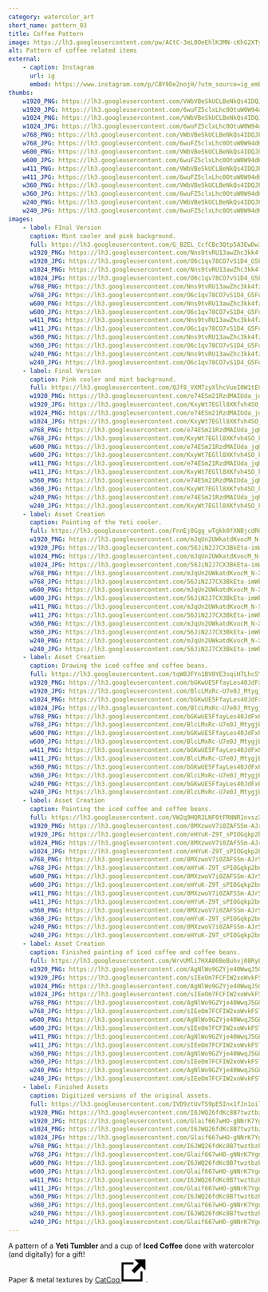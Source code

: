 ```yaml
---
category: watercolor_art
short_name: pattern_03
title: Coffee Pattern
image: https://lh3.googleusercontent.com/pw/ACtC-3eL0OeEhlK3MN-cKhG2XTyBvnxam-4FmYiwsF5pETI6ZV2CCyRQnUdyk3lEbpuJm2oGuNpgHtndVHjt0oeqX-7TYOoOF-kykEHIKRruM1IxTCO9vmQJKw-zFHbfyBCTq4iUnni22wBiM7TKt4XNyZT4=w1200-h630-no?authuser=0
alt: Pattern of coffee related items
external:
    - caption: Instagram
      url: ig
      embed: https://www.instagram.com/p/CBY9De2nojH/?utm_source=ig_embed&amp;utm_campaign=loading
thumbs:
    w1920_PNG: https://lh3.googleusercontent.com/VWbVBeSkUCLBeNkQs4IDQJPlrbFSVenBWJgtbZT4EFqfmfvvNKYV1bfgbo-lPCDRjiF3qpHAcfz7B3ovsQ0KQ9ho7z079UdypdqGSRjapcQZpEMtBnLlUCKO7ZaLcbVkZHtf5UEXAg=w355
    w1920_JPG: https://lh3.googleusercontent.com/6wuFZ5clxLhc0OtuW0W94dKwplfpp5-OTUT2fBvKcRzSz9K7HKB2K0CcUMx_BIgVU_MU1xzuoBvSMHrOrhUVtDm9EDzXoA_PWSaJkuTVklFoU7ikkxSNBtXU1oohmFTRlDgBkoAO4Q=w355
    w1024_PNG: https://lh3.googleusercontent.com/VWbVBeSkUCLBeNkQs4IDQJPlrbFSVenBWJgtbZT4EFqfmfvvNKYV1bfgbo-lPCDRjiF3qpHAcfz7B3ovsQ0KQ9ho7z079UdypdqGSRjapcQZpEMtBnLlUCKO7ZaLcbVkZHtf5UEXAg=w284
    w1024_JPG: https://lh3.googleusercontent.com/6wuFZ5clxLhc0OtuW0W94dKwplfpp5-OTUT2fBvKcRzSz9K7HKB2K0CcUMx_BIgVU_MU1xzuoBvSMHrOrhUVtDm9EDzXoA_PWSaJkuTVklFoU7ikkxSNBtXU1oohmFTRlDgBkoAO4Q=w284
    w768_PNG: https://lh3.googleusercontent.com/VWbVBeSkUCLBeNkQs4IDQJPlrbFSVenBWJgtbZT4EFqfmfvvNKYV1bfgbo-lPCDRjiF3qpHAcfz7B3ovsQ0KQ9ho7z079UdypdqGSRjapcQZpEMtBnLlUCKO7ZaLcbVkZHtf5UEXAg=w213
    w768_JPG: https://lh3.googleusercontent.com/6wuFZ5clxLhc0OtuW0W94dKwplfpp5-OTUT2fBvKcRzSz9K7HKB2K0CcUMx_BIgVU_MU1xzuoBvSMHrOrhUVtDm9EDzXoA_PWSaJkuTVklFoU7ikkxSNBtXU1oohmFTRlDgBkoAO4Q=w213
    w600_PNG: https://lh3.googleusercontent.com/VWbVBeSkUCLBeNkQs4IDQJPlrbFSVenBWJgtbZT4EFqfmfvvNKYV1bfgbo-lPCDRjiF3qpHAcfz7B3ovsQ0KQ9ho7z079UdypdqGSRjapcQZpEMtBnLlUCKO7ZaLcbVkZHtf5UEXAg=w166
    w600_JPG: https://lh3.googleusercontent.com/6wuFZ5clxLhc0OtuW0W94dKwplfpp5-OTUT2fBvKcRzSz9K7HKB2K0CcUMx_BIgVU_MU1xzuoBvSMHrOrhUVtDm9EDzXoA_PWSaJkuTVklFoU7ikkxSNBtXU1oohmFTRlDgBkoAO4Q=w166
    w411_PNG: https://lh3.googleusercontent.com/VWbVBeSkUCLBeNkQs4IDQJPlrbFSVenBWJgtbZT4EFqfmfvvNKYV1bfgbo-lPCDRjiF3qpHAcfz7B3ovsQ0KQ9ho7z079UdypdqGSRjapcQZpEMtBnLlUCKO7ZaLcbVkZHtf5UEXAg=w114
    w411_JPG: https://lh3.googleusercontent.com/6wuFZ5clxLhc0OtuW0W94dKwplfpp5-OTUT2fBvKcRzSz9K7HKB2K0CcUMx_BIgVU_MU1xzuoBvSMHrOrhUVtDm9EDzXoA_PWSaJkuTVklFoU7ikkxSNBtXU1oohmFTRlDgBkoAO4Q=w114
    w360_PNG: https://lh3.googleusercontent.com/VWbVBeSkUCLBeNkQs4IDQJPlrbFSVenBWJgtbZT4EFqfmfvvNKYV1bfgbo-lPCDRjiF3qpHAcfz7B3ovsQ0KQ9ho7z079UdypdqGSRjapcQZpEMtBnLlUCKO7ZaLcbVkZHtf5UEXAg=w100
    w360_JPG: https://lh3.googleusercontent.com/6wuFZ5clxLhc0OtuW0W94dKwplfpp5-OTUT2fBvKcRzSz9K7HKB2K0CcUMx_BIgVU_MU1xzuoBvSMHrOrhUVtDm9EDzXoA_PWSaJkuTVklFoU7ikkxSNBtXU1oohmFTRlDgBkoAO4Q=w100
    w240_PNG: https://lh3.googleusercontent.com/VWbVBeSkUCLBeNkQs4IDQJPlrbFSVenBWJgtbZT4EFqfmfvvNKYV1bfgbo-lPCDRjiF3qpHAcfz7B3ovsQ0KQ9ho7z079UdypdqGSRjapcQZpEMtBnLlUCKO7ZaLcbVkZHtf5UEXAg=w66
    w240_JPG: https://lh3.googleusercontent.com/6wuFZ5clxLhc0OtuW0W94dKwplfpp5-OTUT2fBvKcRzSz9K7HKB2K0CcUMx_BIgVU_MU1xzuoBvSMHrOrhUVtDm9EDzXoA_PWSaJkuTVklFoU7ikkxSNBtXU1oohmFTRlDgBkoAO4Q=w66
images:
    - label: FInal Version
      caption: Mint cooler and pink background.
      full: https://lh3.googleusercontent.com/G_BZEL_CcfCBc3Qtp5A3EwDw3lALuPCJjRA5fzFiu-nDkKmKi8BerX9HVfNQGsd6oAOyVd0myrSL3ZYO7rAQCLjf15XdVCdXFEkVGKXcHWp0Y-Bin1RV_rngD9C1bjtu9ttDBaJUJA=w1080-h1080
      w1920_PNG: https://lh3.googleusercontent.com/Nns9tvRU13awZhc3kk4fzljh2Z3787hH-xDKjM_axXqmuZGTEV2IpU6yeeQLpEXEJUm8xdGUPcpAXrV9Sx5YrulcWCgDe1453aNofreTZ9IqZPggrhQZhaZYzXBpn7lPWY8WTbx2Bw=w850
      w1920_JPG: https://lh3.googleusercontent.com/O6c1qv78CO7vS1D4_G5FuxRcwa8OoktcbUS869LzNU7QP2-iQnWeubPY86yhuAq2m7IxuH84TFXQB8HylYlMCHtaZyXGsS43Wa1gK-40XSr56EDToQ3Q1J9qiaVoZ5z_HWTTcs8NKQ=w850
      w1024_PNG: https://lh3.googleusercontent.com/Nns9tvRU13awZhc3kk4fzljh2Z3787hH-xDKjM_axXqmuZGTEV2IpU6yeeQLpEXEJUm8xdGUPcpAXrV9Sx5YrulcWCgDe1453aNofreTZ9IqZPggrhQZhaZYzXBpn7lPWY8WTbx2Bw=w711
      w1024_JPG: https://lh3.googleusercontent.com/O6c1qv78CO7vS1D4_G5FuxRcwa8OoktcbUS869LzNU7QP2-iQnWeubPY86yhuAq2m7IxuH84TFXQB8HylYlMCHtaZyXGsS43Wa1gK-40XSr56EDToQ3Q1J9qiaVoZ5z_HWTTcs8NKQ=w711
      w768_PNG: https://lh3.googleusercontent.com/Nns9tvRU13awZhc3kk4fzljh2Z3787hH-xDKjM_axXqmuZGTEV2IpU6yeeQLpEXEJUm8xdGUPcpAXrV9Sx5YrulcWCgDe1453aNofreTZ9IqZPggrhQZhaZYzXBpn7lPWY8WTbx2Bw=w533
      w768_JPG: https://lh3.googleusercontent.com/O6c1qv78CO7vS1D4_G5FuxRcwa8OoktcbUS869LzNU7QP2-iQnWeubPY86yhuAq2m7IxuH84TFXQB8HylYlMCHtaZyXGsS43Wa1gK-40XSr56EDToQ3Q1J9qiaVoZ5z_HWTTcs8NKQ=w533
      w600_PNG: https://lh3.googleusercontent.com/Nns9tvRU13awZhc3kk4fzljh2Z3787hH-xDKjM_axXqmuZGTEV2IpU6yeeQLpEXEJUm8xdGUPcpAXrV9Sx5YrulcWCgDe1453aNofreTZ9IqZPggrhQZhaZYzXBpn7lPWY8WTbx2Bw=w416
      w600_JPG: https://lh3.googleusercontent.com/O6c1qv78CO7vS1D4_G5FuxRcwa8OoktcbUS869LzNU7QP2-iQnWeubPY86yhuAq2m7IxuH84TFXQB8HylYlMCHtaZyXGsS43Wa1gK-40XSr56EDToQ3Q1J9qiaVoZ5z_HWTTcs8NKQ=w416
      w411_PNG: https://lh3.googleusercontent.com/Nns9tvRU13awZhc3kk4fzljh2Z3787hH-xDKjM_axXqmuZGTEV2IpU6yeeQLpEXEJUm8xdGUPcpAXrV9Sx5YrulcWCgDe1453aNofreTZ9IqZPggrhQZhaZYzXBpn7lPWY8WTbx2Bw=w285
      w411_JPG: https://lh3.googleusercontent.com/O6c1qv78CO7vS1D4_G5FuxRcwa8OoktcbUS869LzNU7QP2-iQnWeubPY86yhuAq2m7IxuH84TFXQB8HylYlMCHtaZyXGsS43Wa1gK-40XSr56EDToQ3Q1J9qiaVoZ5z_HWTTcs8NKQ=w285
      w360_PNG: https://lh3.googleusercontent.com/Nns9tvRU13awZhc3kk4fzljh2Z3787hH-xDKjM_axXqmuZGTEV2IpU6yeeQLpEXEJUm8xdGUPcpAXrV9Sx5YrulcWCgDe1453aNofreTZ9IqZPggrhQZhaZYzXBpn7lPWY8WTbx2Bw=w250
      w360_JPG: https://lh3.googleusercontent.com/O6c1qv78CO7vS1D4_G5FuxRcwa8OoktcbUS869LzNU7QP2-iQnWeubPY86yhuAq2m7IxuH84TFXQB8HylYlMCHtaZyXGsS43Wa1gK-40XSr56EDToQ3Q1J9qiaVoZ5z_HWTTcs8NKQ=w250
      w240_PNG: https://lh3.googleusercontent.com/Nns9tvRU13awZhc3kk4fzljh2Z3787hH-xDKjM_axXqmuZGTEV2IpU6yeeQLpEXEJUm8xdGUPcpAXrV9Sx5YrulcWCgDe1453aNofreTZ9IqZPggrhQZhaZYzXBpn7lPWY8WTbx2Bw=w166
      w240_JPG: https://lh3.googleusercontent.com/O6c1qv78CO7vS1D4_G5FuxRcwa8OoktcbUS869LzNU7QP2-iQnWeubPY86yhuAq2m7IxuH84TFXQB8HylYlMCHtaZyXGsS43Wa1gK-40XSr56EDToQ3Q1J9qiaVoZ5z_HWTTcs8NKQ=w166
    - label: Final Version
      caption: Pink cooler and mint background.
      full: https://lh3.googleusercontent.com/QJf8_VXM7zyXlhcVueI0W1tECQgvqgkF1kDfVfQ-KgUUm7I44asbCUj8AbKl6JBip_CxJlnOFooWuL9Q3_-IOJ1Xf_e6Xr3HHy8vxz7gmk66POX1gFNwcMNdgFl5QzPRAfNquyp6cw=w1080-h1080
      w1920_PNG: https://lh3.googleusercontent.com/e74ESm21RzdMAIUda_jqR9l1b4WJKPhADZK3ygSCQ4allz2AFam0HmxbAoWPp6kkRF46iZk4RtZWqpjJnaaPvo88QWblPtwTEn3HROyLZhMyC_k1wCUhJRBnLX9VMO6oVY0-HEWV0g=w850
      w1920_JPG: https://lh3.googleusercontent.com/KxyWt7EGll8XKfvh4SO_kNhxPF0Kkeoo7vxtJYOK_UYlH0aARsqVk2L8cfLHyEs6HMxL18iN8KSe4nap1QA5apzfEkIO19Sl9eMPJjIfHVVS1AOA8BRzoVafpHoW7_-VLQ-mYnHNMA=w850
      w1024_PNG: https://lh3.googleusercontent.com/e74ESm21RzdMAIUda_jqR9l1b4WJKPhADZK3ygSCQ4allz2AFam0HmxbAoWPp6kkRF46iZk4RtZWqpjJnaaPvo88QWblPtwTEn3HROyLZhMyC_k1wCUhJRBnLX9VMO6oVY0-HEWV0g=w711
      w1024_JPG: https://lh3.googleusercontent.com/KxyWt7EGll8XKfvh4SO_kNhxPF0Kkeoo7vxtJYOK_UYlH0aARsqVk2L8cfLHyEs6HMxL18iN8KSe4nap1QA5apzfEkIO19Sl9eMPJjIfHVVS1AOA8BRzoVafpHoW7_-VLQ-mYnHNMA=w711
      w768_PNG: https://lh3.googleusercontent.com/e74ESm21RzdMAIUda_jqR9l1b4WJKPhADZK3ygSCQ4allz2AFam0HmxbAoWPp6kkRF46iZk4RtZWqpjJnaaPvo88QWblPtwTEn3HROyLZhMyC_k1wCUhJRBnLX9VMO6oVY0-HEWV0g=w533
      w768_JPG: https://lh3.googleusercontent.com/KxyWt7EGll8XKfvh4SO_kNhxPF0Kkeoo7vxtJYOK_UYlH0aARsqVk2L8cfLHyEs6HMxL18iN8KSe4nap1QA5apzfEkIO19Sl9eMPJjIfHVVS1AOA8BRzoVafpHoW7_-VLQ-mYnHNMA=w533
      w600_PNG: https://lh3.googleusercontent.com/e74ESm21RzdMAIUda_jqR9l1b4WJKPhADZK3ygSCQ4allz2AFam0HmxbAoWPp6kkRF46iZk4RtZWqpjJnaaPvo88QWblPtwTEn3HROyLZhMyC_k1wCUhJRBnLX9VMO6oVY0-HEWV0g=w416
      w600_JPG: https://lh3.googleusercontent.com/KxyWt7EGll8XKfvh4SO_kNhxPF0Kkeoo7vxtJYOK_UYlH0aARsqVk2L8cfLHyEs6HMxL18iN8KSe4nap1QA5apzfEkIO19Sl9eMPJjIfHVVS1AOA8BRzoVafpHoW7_-VLQ-mYnHNMA=w416
      w411_PNG: https://lh3.googleusercontent.com/e74ESm21RzdMAIUda_jqR9l1b4WJKPhADZK3ygSCQ4allz2AFam0HmxbAoWPp6kkRF46iZk4RtZWqpjJnaaPvo88QWblPtwTEn3HROyLZhMyC_k1wCUhJRBnLX9VMO6oVY0-HEWV0g=w285
      w411_JPG: https://lh3.googleusercontent.com/KxyWt7EGll8XKfvh4SO_kNhxPF0Kkeoo7vxtJYOK_UYlH0aARsqVk2L8cfLHyEs6HMxL18iN8KSe4nap1QA5apzfEkIO19Sl9eMPJjIfHVVS1AOA8BRzoVafpHoW7_-VLQ-mYnHNMA=w285
      w360_PNG: https://lh3.googleusercontent.com/e74ESm21RzdMAIUda_jqR9l1b4WJKPhADZK3ygSCQ4allz2AFam0HmxbAoWPp6kkRF46iZk4RtZWqpjJnaaPvo88QWblPtwTEn3HROyLZhMyC_k1wCUhJRBnLX9VMO6oVY0-HEWV0g=w250
      w360_JPG: https://lh3.googleusercontent.com/KxyWt7EGll8XKfvh4SO_kNhxPF0Kkeoo7vxtJYOK_UYlH0aARsqVk2L8cfLHyEs6HMxL18iN8KSe4nap1QA5apzfEkIO19Sl9eMPJjIfHVVS1AOA8BRzoVafpHoW7_-VLQ-mYnHNMA=w250
      w240_PNG: https://lh3.googleusercontent.com/e74ESm21RzdMAIUda_jqR9l1b4WJKPhADZK3ygSCQ4allz2AFam0HmxbAoWPp6kkRF46iZk4RtZWqpjJnaaPvo88QWblPtwTEn3HROyLZhMyC_k1wCUhJRBnLX9VMO6oVY0-HEWV0g=w166
      w240_JPG: https://lh3.googleusercontent.com/KxyWt7EGll8XKfvh4SO_kNhxPF0Kkeoo7vxtJYOK_UYlH0aARsqVk2L8cfLHyEs6HMxL18iN8KSe4nap1QA5apzfEkIO19Sl9eMPJjIfHVVS1AOA8BRzoVafpHoW7_-VLQ-mYnHNMA=w166
    - label: Asset Creation
      caption: Painting of the Yeti cooler.
      full: https://lh3.googleusercontent.com/FnnEj0Ggg_wTgkk0fXNBjcdRGDVg-INZTUWG-yM4U11iZB6ZCi_rA2EBiErjVUYkSDThUgt6KNMDFaDkQbTM_nz9t4p3rvTFCICfOx9DL6Ce9aODBf15s5bCnLt36_BrOejNhlLm4Q=w1080-h1080
      w1920_PNG: https://lh3.googleusercontent.com/mJqUn2UWkatdKvocM_N-X5a_6Npkyswb866qr2HotlOj1hQDOGaIyCXjfJ2EeNNNfsIguBJVlqx4ReT9rgptbMLZ8Y9OqNXszw0-ysvt1v3HOUKj8ilpwOlOzUl-OkHVpW0uAOMRgw=w850
      w1920_JPG: https://lh3.googleusercontent.com/56JiN2J7CX3BkEta-imWkJ9aLZQzJSroDakvDKWA1RU8H5kO7Nl7qhn01wKGihQ0-Voe_UhdWr4245K7Ffx9W39HExubG1oSHcM6PO0_Z4q0r9_b5lAHWOhA_7STxSFphOe5LPXULw=w850
      w1024_PNG: https://lh3.googleusercontent.com/mJqUn2UWkatdKvocM_N-X5a_6Npkyswb866qr2HotlOj1hQDOGaIyCXjfJ2EeNNNfsIguBJVlqx4ReT9rgptbMLZ8Y9OqNXszw0-ysvt1v3HOUKj8ilpwOlOzUl-OkHVpW0uAOMRgw=w711
      w1024_JPG: https://lh3.googleusercontent.com/56JiN2J7CX3BkEta-imWkJ9aLZQzJSroDakvDKWA1RU8H5kO7Nl7qhn01wKGihQ0-Voe_UhdWr4245K7Ffx9W39HExubG1oSHcM6PO0_Z4q0r9_b5lAHWOhA_7STxSFphOe5LPXULw=w711
      w768_PNG: https://lh3.googleusercontent.com/mJqUn2UWkatdKvocM_N-X5a_6Npkyswb866qr2HotlOj1hQDOGaIyCXjfJ2EeNNNfsIguBJVlqx4ReT9rgptbMLZ8Y9OqNXszw0-ysvt1v3HOUKj8ilpwOlOzUl-OkHVpW0uAOMRgw=w533
      w768_JPG: https://lh3.googleusercontent.com/56JiN2J7CX3BkEta-imWkJ9aLZQzJSroDakvDKWA1RU8H5kO7Nl7qhn01wKGihQ0-Voe_UhdWr4245K7Ffx9W39HExubG1oSHcM6PO0_Z4q0r9_b5lAHWOhA_7STxSFphOe5LPXULw=w533
      w600_PNG: https://lh3.googleusercontent.com/mJqUn2UWkatdKvocM_N-X5a_6Npkyswb866qr2HotlOj1hQDOGaIyCXjfJ2EeNNNfsIguBJVlqx4ReT9rgptbMLZ8Y9OqNXszw0-ysvt1v3HOUKj8ilpwOlOzUl-OkHVpW0uAOMRgw=w416
      w600_JPG: https://lh3.googleusercontent.com/56JiN2J7CX3BkEta-imWkJ9aLZQzJSroDakvDKWA1RU8H5kO7Nl7qhn01wKGihQ0-Voe_UhdWr4245K7Ffx9W39HExubG1oSHcM6PO0_Z4q0r9_b5lAHWOhA_7STxSFphOe5LPXULw=w416
      w411_PNG: https://lh3.googleusercontent.com/mJqUn2UWkatdKvocM_N-X5a_6Npkyswb866qr2HotlOj1hQDOGaIyCXjfJ2EeNNNfsIguBJVlqx4ReT9rgptbMLZ8Y9OqNXszw0-ysvt1v3HOUKj8ilpwOlOzUl-OkHVpW0uAOMRgw=w285
      w411_JPG: https://lh3.googleusercontent.com/56JiN2J7CX3BkEta-imWkJ9aLZQzJSroDakvDKWA1RU8H5kO7Nl7qhn01wKGihQ0-Voe_UhdWr4245K7Ffx9W39HExubG1oSHcM6PO0_Z4q0r9_b5lAHWOhA_7STxSFphOe5LPXULw=w285
      w360_PNG: https://lh3.googleusercontent.com/mJqUn2UWkatdKvocM_N-X5a_6Npkyswb866qr2HotlOj1hQDOGaIyCXjfJ2EeNNNfsIguBJVlqx4ReT9rgptbMLZ8Y9OqNXszw0-ysvt1v3HOUKj8ilpwOlOzUl-OkHVpW0uAOMRgw=w250
      w360_JPG: https://lh3.googleusercontent.com/56JiN2J7CX3BkEta-imWkJ9aLZQzJSroDakvDKWA1RU8H5kO7Nl7qhn01wKGihQ0-Voe_UhdWr4245K7Ffx9W39HExubG1oSHcM6PO0_Z4q0r9_b5lAHWOhA_7STxSFphOe5LPXULw=w250
      w240_PNG: https://lh3.googleusercontent.com/mJqUn2UWkatdKvocM_N-X5a_6Npkyswb866qr2HotlOj1hQDOGaIyCXjfJ2EeNNNfsIguBJVlqx4ReT9rgptbMLZ8Y9OqNXszw0-ysvt1v3HOUKj8ilpwOlOzUl-OkHVpW0uAOMRgw=w166
      w240_JPG: https://lh3.googleusercontent.com/56JiN2J7CX3BkEta-imWkJ9aLZQzJSroDakvDKWA1RU8H5kO7Nl7qhn01wKGihQ0-Voe_UhdWr4245K7Ffx9W39HExubG1oSHcM6PO0_Z4q0r9_b5lAHWOhA_7STxSFphOe5LPXULw=w166
    - label: Asset Creation
      caption: Drawing the iced coffee and coffee beans.
      full: https://lh3.googleusercontent.com/tqW8JFYn1BV0YE3sqiH7Lhc5YY2KtM7F1a5sv3TS_zEdSphoXeP8U1HBRG-uwRwF-uw92MryeqG4w2dtG-npvimJsrsUQA4DGLocM4BEEN8zLFonDe74rYG5zI72IwKMjh0NdZ0NfQ=w1080-h1080
      w1920_PNG: https://lh3.googleusercontent.com/bGKwUE5FfayLes40JdFxP9JHgvBkmLkuUnlRlvpU8uSqgroOJz81L1LYsDoX5j4YxL0BkqK_v7m20pNHDl13TudRZzIFSGzK9kWite4qU3-9BaP91-DvE9EtTe0pCqriw-4rLjL3pA=w850
      w1920_JPG: https://lh3.googleusercontent.com/BlcLMxRc-U7e0J_MtygjB5mxuf4LtN1-Frl6AXW5JieMxFcYSPeW6pyNbhXZu2lvG6nNhuBeRg_6tPW3xu39yR8S3Wy3NgIz5a710gwf7RATgQllqQkBX_Piwto0n39_de9D_4Onpg=w850
      w1024_PNG: https://lh3.googleusercontent.com/bGKwUE5FfayLes40JdFxP9JHgvBkmLkuUnlRlvpU8uSqgroOJz81L1LYsDoX5j4YxL0BkqK_v7m20pNHDl13TudRZzIFSGzK9kWite4qU3-9BaP91-DvE9EtTe0pCqriw-4rLjL3pA=w711
      w1024_JPG: https://lh3.googleusercontent.com/BlcLMxRc-U7e0J_MtygjB5mxuf4LtN1-Frl6AXW5JieMxFcYSPeW6pyNbhXZu2lvG6nNhuBeRg_6tPW3xu39yR8S3Wy3NgIz5a710gwf7RATgQllqQkBX_Piwto0n39_de9D_4Onpg=w711
      w768_PNG: https://lh3.googleusercontent.com/bGKwUE5FfayLes40JdFxP9JHgvBkmLkuUnlRlvpU8uSqgroOJz81L1LYsDoX5j4YxL0BkqK_v7m20pNHDl13TudRZzIFSGzK9kWite4qU3-9BaP91-DvE9EtTe0pCqriw-4rLjL3pA=w533
      w768_JPG: https://lh3.googleusercontent.com/BlcLMxRc-U7e0J_MtygjB5mxuf4LtN1-Frl6AXW5JieMxFcYSPeW6pyNbhXZu2lvG6nNhuBeRg_6tPW3xu39yR8S3Wy3NgIz5a710gwf7RATgQllqQkBX_Piwto0n39_de9D_4Onpg=w533
      w600_PNG: https://lh3.googleusercontent.com/bGKwUE5FfayLes40JdFxP9JHgvBkmLkuUnlRlvpU8uSqgroOJz81L1LYsDoX5j4YxL0BkqK_v7m20pNHDl13TudRZzIFSGzK9kWite4qU3-9BaP91-DvE9EtTe0pCqriw-4rLjL3pA=w416
      w600_JPG: https://lh3.googleusercontent.com/BlcLMxRc-U7e0J_MtygjB5mxuf4LtN1-Frl6AXW5JieMxFcYSPeW6pyNbhXZu2lvG6nNhuBeRg_6tPW3xu39yR8S3Wy3NgIz5a710gwf7RATgQllqQkBX_Piwto0n39_de9D_4Onpg=w416
      w411_PNG: https://lh3.googleusercontent.com/bGKwUE5FfayLes40JdFxP9JHgvBkmLkuUnlRlvpU8uSqgroOJz81L1LYsDoX5j4YxL0BkqK_v7m20pNHDl13TudRZzIFSGzK9kWite4qU3-9BaP91-DvE9EtTe0pCqriw-4rLjL3pA=w285
      w411_JPG: https://lh3.googleusercontent.com/BlcLMxRc-U7e0J_MtygjB5mxuf4LtN1-Frl6AXW5JieMxFcYSPeW6pyNbhXZu2lvG6nNhuBeRg_6tPW3xu39yR8S3Wy3NgIz5a710gwf7RATgQllqQkBX_Piwto0n39_de9D_4Onpg=w285
      w360_PNG: https://lh3.googleusercontent.com/bGKwUE5FfayLes40JdFxP9JHgvBkmLkuUnlRlvpU8uSqgroOJz81L1LYsDoX5j4YxL0BkqK_v7m20pNHDl13TudRZzIFSGzK9kWite4qU3-9BaP91-DvE9EtTe0pCqriw-4rLjL3pA=w250
      w360_JPG: https://lh3.googleusercontent.com/BlcLMxRc-U7e0J_MtygjB5mxuf4LtN1-Frl6AXW5JieMxFcYSPeW6pyNbhXZu2lvG6nNhuBeRg_6tPW3xu39yR8S3Wy3NgIz5a710gwf7RATgQllqQkBX_Piwto0n39_de9D_4Onpg=w250
      w240_PNG: https://lh3.googleusercontent.com/bGKwUE5FfayLes40JdFxP9JHgvBkmLkuUnlRlvpU8uSqgroOJz81L1LYsDoX5j4YxL0BkqK_v7m20pNHDl13TudRZzIFSGzK9kWite4qU3-9BaP91-DvE9EtTe0pCqriw-4rLjL3pA=w166
      w240_JPG: https://lh3.googleusercontent.com/BlcLMxRc-U7e0J_MtygjB5mxuf4LtN1-Frl6AXW5JieMxFcYSPeW6pyNbhXZu2lvG6nNhuBeRg_6tPW3xu39yR8S3Wy3NgIz5a710gwf7RATgQllqQkBX_Piwto0n39_de9D_4Onpg=w166
    - label: Asset Creation
      caption: Painting the iced coffee and coffee beans.
      full: https://lh3.googleusercontent.com/VW2q9HQR3LNF0tFRNNR1nvszXhAf-qusBbzc5PN-8Pt4DB8b-VVYzulvz-2X2YPPTUxLaEsZLPjDMX_cOfRBTNuesSvD4JCkg6ahRZ-QZXXOWmvMe6nbUnBpQnrHizcUi89WwiblgQ=w1080-h1080
      w1920_PNG: https://lh3.googleusercontent.com/8MXzwoV7i0ZAFSSm-AJr5NMqRPZ_O-bbVq1KvxintDyV6qrZQz8ghLc-yOcG4XtoZ8VBzOXaEZERiAse2dWNfLqvYTq4v77Hn4EufNUpx72NihqlT-ufRPvQP1az_vXWwhiort6cAg=w850
      w1920_JPG: https://lh3.googleusercontent.com/eHYuK-Z9T_sPIOGqkp2bn_LiTz61lE5LgqETsjDA_yeBagn83VzxCwwVVzyQFWqQeCWFbVpJt8TUvzlshibyPO_G9YREUIsXxmz35Nb8T2odCzw81uCFPpkxYRS0lkyu7t57SL83uQ=w850
      w1024_PNG: https://lh3.googleusercontent.com/8MXzwoV7i0ZAFSSm-AJr5NMqRPZ_O-bbVq1KvxintDyV6qrZQz8ghLc-yOcG4XtoZ8VBzOXaEZERiAse2dWNfLqvYTq4v77Hn4EufNUpx72NihqlT-ufRPvQP1az_vXWwhiort6cAg=w711
      w1024_JPG: https://lh3.googleusercontent.com/eHYuK-Z9T_sPIOGqkp2bn_LiTz61lE5LgqETsjDA_yeBagn83VzxCwwVVzyQFWqQeCWFbVpJt8TUvzlshibyPO_G9YREUIsXxmz35Nb8T2odCzw81uCFPpkxYRS0lkyu7t57SL83uQ=w711
      w768_PNG: https://lh3.googleusercontent.com/8MXzwoV7i0ZAFSSm-AJr5NMqRPZ_O-bbVq1KvxintDyV6qrZQz8ghLc-yOcG4XtoZ8VBzOXaEZERiAse2dWNfLqvYTq4v77Hn4EufNUpx72NihqlT-ufRPvQP1az_vXWwhiort6cAg=w533
      w768_JPG: https://lh3.googleusercontent.com/eHYuK-Z9T_sPIOGqkp2bn_LiTz61lE5LgqETsjDA_yeBagn83VzxCwwVVzyQFWqQeCWFbVpJt8TUvzlshibyPO_G9YREUIsXxmz35Nb8T2odCzw81uCFPpkxYRS0lkyu7t57SL83uQ=w533
      w600_PNG: https://lh3.googleusercontent.com/8MXzwoV7i0ZAFSSm-AJr5NMqRPZ_O-bbVq1KvxintDyV6qrZQz8ghLc-yOcG4XtoZ8VBzOXaEZERiAse2dWNfLqvYTq4v77Hn4EufNUpx72NihqlT-ufRPvQP1az_vXWwhiort6cAg=w416
      w600_JPG: https://lh3.googleusercontent.com/eHYuK-Z9T_sPIOGqkp2bn_LiTz61lE5LgqETsjDA_yeBagn83VzxCwwVVzyQFWqQeCWFbVpJt8TUvzlshibyPO_G9YREUIsXxmz35Nb8T2odCzw81uCFPpkxYRS0lkyu7t57SL83uQ=w416
      w411_PNG: https://lh3.googleusercontent.com/8MXzwoV7i0ZAFSSm-AJr5NMqRPZ_O-bbVq1KvxintDyV6qrZQz8ghLc-yOcG4XtoZ8VBzOXaEZERiAse2dWNfLqvYTq4v77Hn4EufNUpx72NihqlT-ufRPvQP1az_vXWwhiort6cAg=w285
      w411_JPG: https://lh3.googleusercontent.com/eHYuK-Z9T_sPIOGqkp2bn_LiTz61lE5LgqETsjDA_yeBagn83VzxCwwVVzyQFWqQeCWFbVpJt8TUvzlshibyPO_G9YREUIsXxmz35Nb8T2odCzw81uCFPpkxYRS0lkyu7t57SL83uQ=w285
      w360_PNG: https://lh3.googleusercontent.com/8MXzwoV7i0ZAFSSm-AJr5NMqRPZ_O-bbVq1KvxintDyV6qrZQz8ghLc-yOcG4XtoZ8VBzOXaEZERiAse2dWNfLqvYTq4v77Hn4EufNUpx72NihqlT-ufRPvQP1az_vXWwhiort6cAg=w250
      w360_JPG: https://lh3.googleusercontent.com/eHYuK-Z9T_sPIOGqkp2bn_LiTz61lE5LgqETsjDA_yeBagn83VzxCwwVVzyQFWqQeCWFbVpJt8TUvzlshibyPO_G9YREUIsXxmz35Nb8T2odCzw81uCFPpkxYRS0lkyu7t57SL83uQ=w250
      w240_PNG: https://lh3.googleusercontent.com/8MXzwoV7i0ZAFSSm-AJr5NMqRPZ_O-bbVq1KvxintDyV6qrZQz8ghLc-yOcG4XtoZ8VBzOXaEZERiAse2dWNfLqvYTq4v77Hn4EufNUpx72NihqlT-ufRPvQP1az_vXWwhiort6cAg=w166
      w240_JPG: https://lh3.googleusercontent.com/eHYuK-Z9T_sPIOGqkp2bn_LiTz61lE5LgqETsjDA_yeBagn83VzxCwwVVzyQFWqQeCWFbVpJt8TUvzlshibyPO_G9YREUIsXxmz35Nb8T2odCzw81uCFPpkxYRS0lkyu7t57SL83uQ=w166
    - label: Asset Creation
      caption: Finished painting of iced coffee and coffee beans.
      full: https://lh3.googleusercontent.com/WrvUMli7HXA86BeBuhvj08RyEKLesnMCh0JS73E9a5rqW1qfvBxocVNceunwc7mSZpQd_qK0vGrzLivRIilOYUjq421ch-93odbxNRtIK8HgUtMKPBMHGGq5n_ynpNfdlr9xsFrEtQ=w1080-h1080
      w1920_PNG: https://lh3.googleusercontent.com/AgNlWo9GZYje40WwqJ5G8zgl7Of2gAtPg_8HcNw-0x5BoTsqLg9Z1Z5Bn__hHM461c4waJ57TO8c4wsoTxvzWLaIMJXNEydpfa4_JqObUkizRoS5oM9DmB7pUjeS6yp4YZKodNAAHA=w850
      w1920_JPG: https://lh3.googleusercontent.com/sIEeOm7FCFIW2xoWvkFSTiq2QRLbI8jLiFQ-N6Bw76cgv58szAoM_DELVmwFvsOS95BmNHwG1VdUrcDQpLyYST2FsQ_IqXo_f3U7h_TjVC7YbIfPmNj2WKoIW7W1DOPTPiesqZHPBA=w850
      w1024_PNG: https://lh3.googleusercontent.com/AgNlWo9GZYje40WwqJ5G8zgl7Of2gAtPg_8HcNw-0x5BoTsqLg9Z1Z5Bn__hHM461c4waJ57TO8c4wsoTxvzWLaIMJXNEydpfa4_JqObUkizRoS5oM9DmB7pUjeS6yp4YZKodNAAHA=w711
      w1024_JPG: https://lh3.googleusercontent.com/sIEeOm7FCFIW2xoWvkFSTiq2QRLbI8jLiFQ-N6Bw76cgv58szAoM_DELVmwFvsOS95BmNHwG1VdUrcDQpLyYST2FsQ_IqXo_f3U7h_TjVC7YbIfPmNj2WKoIW7W1DOPTPiesqZHPBA=w711
      w768_PNG: https://lh3.googleusercontent.com/AgNlWo9GZYje40WwqJ5G8zgl7Of2gAtPg_8HcNw-0x5BoTsqLg9Z1Z5Bn__hHM461c4waJ57TO8c4wsoTxvzWLaIMJXNEydpfa4_JqObUkizRoS5oM9DmB7pUjeS6yp4YZKodNAAHA=w533
      w768_JPG: https://lh3.googleusercontent.com/sIEeOm7FCFIW2xoWvkFSTiq2QRLbI8jLiFQ-N6Bw76cgv58szAoM_DELVmwFvsOS95BmNHwG1VdUrcDQpLyYST2FsQ_IqXo_f3U7h_TjVC7YbIfPmNj2WKoIW7W1DOPTPiesqZHPBA=w533
      w600_PNG: https://lh3.googleusercontent.com/AgNlWo9GZYje40WwqJ5G8zgl7Of2gAtPg_8HcNw-0x5BoTsqLg9Z1Z5Bn__hHM461c4waJ57TO8c4wsoTxvzWLaIMJXNEydpfa4_JqObUkizRoS5oM9DmB7pUjeS6yp4YZKodNAAHA=w416
      w600_JPG: https://lh3.googleusercontent.com/sIEeOm7FCFIW2xoWvkFSTiq2QRLbI8jLiFQ-N6Bw76cgv58szAoM_DELVmwFvsOS95BmNHwG1VdUrcDQpLyYST2FsQ_IqXo_f3U7h_TjVC7YbIfPmNj2WKoIW7W1DOPTPiesqZHPBA=w416
      w411_PNG: https://lh3.googleusercontent.com/AgNlWo9GZYje40WwqJ5G8zgl7Of2gAtPg_8HcNw-0x5BoTsqLg9Z1Z5Bn__hHM461c4waJ57TO8c4wsoTxvzWLaIMJXNEydpfa4_JqObUkizRoS5oM9DmB7pUjeS6yp4YZKodNAAHA=w285
      w411_JPG: https://lh3.googleusercontent.com/sIEeOm7FCFIW2xoWvkFSTiq2QRLbI8jLiFQ-N6Bw76cgv58szAoM_DELVmwFvsOS95BmNHwG1VdUrcDQpLyYST2FsQ_IqXo_f3U7h_TjVC7YbIfPmNj2WKoIW7W1DOPTPiesqZHPBA=w285
      w360_PNG: https://lh3.googleusercontent.com/AgNlWo9GZYje40WwqJ5G8zgl7Of2gAtPg_8HcNw-0x5BoTsqLg9Z1Z5Bn__hHM461c4waJ57TO8c4wsoTxvzWLaIMJXNEydpfa4_JqObUkizRoS5oM9DmB7pUjeS6yp4YZKodNAAHA=w250
      w360_JPG: https://lh3.googleusercontent.com/sIEeOm7FCFIW2xoWvkFSTiq2QRLbI8jLiFQ-N6Bw76cgv58szAoM_DELVmwFvsOS95BmNHwG1VdUrcDQpLyYST2FsQ_IqXo_f3U7h_TjVC7YbIfPmNj2WKoIW7W1DOPTPiesqZHPBA=w250
      w240_PNG: https://lh3.googleusercontent.com/AgNlWo9GZYje40WwqJ5G8zgl7Of2gAtPg_8HcNw-0x5BoTsqLg9Z1Z5Bn__hHM461c4waJ57TO8c4wsoTxvzWLaIMJXNEydpfa4_JqObUkizRoS5oM9DmB7pUjeS6yp4YZKodNAAHA=w166
      w240_JPG: https://lh3.googleusercontent.com/sIEeOm7FCFIW2xoWvkFSTiq2QRLbI8jLiFQ-N6Bw76cgv58szAoM_DELVmwFvsOS95BmNHwG1VdUrcDQpLyYST2FsQ_IqXo_f3U7h_TjVC7YbIfPmNj2WKoIW7W1DOPTPiesqZHPBA=w166
    - label: Finished Assets
      caption: Digitized versions of the original assets.
      full: https://lh3.googleusercontent.com/IVD9ztUvTS9pE5Inx1fJn1oilgCsipniIX3LIdfPgfgYNtwgMUYpMtGr_tyF6-X-oV2GBVczEz5Bwkl4_jeN1SMZixx_NnNFGEzcuzFIbrQ0eZFLKWMZ--IYdJjrx68hCFMIW07Usw=w1080-h1080
      w1920_PNG: https://lh3.googleusercontent.com/I6JWQ26fdKc8B7twztbzbIul9DCiQxJ-8BZDBGW_j59LE9IoWD4e1008yAQDlCXcJg1oE0pVeI_X1LcPpZxVFG00GO_GR8aONrz_RIpUuvuqVUdtMJ7AXGvBC5cjh1m9T7IVmB8uPA=w850
      w1920_JPG: https://lh3.googleusercontent.com/Glaif667wHO-gNNrK7YgnEJUanXbafjKQ9kitEDNsVmZ15GmBDxQx4_2dgfiyoP01-ExpLT_2tz617LcseB7hX3xKssKP4tUT3P0J2iVv4luhBh7KdNg2qtjrqSIsrZS5uNA5mgQGA=w850
      w1024_PNG: https://lh3.googleusercontent.com/I6JWQ26fdKc8B7twztbzbIul9DCiQxJ-8BZDBGW_j59LE9IoWD4e1008yAQDlCXcJg1oE0pVeI_X1LcPpZxVFG00GO_GR8aONrz_RIpUuvuqVUdtMJ7AXGvBC5cjh1m9T7IVmB8uPA=w711
      w1024_JPG: https://lh3.googleusercontent.com/Glaif667wHO-gNNrK7YgnEJUanXbafjKQ9kitEDNsVmZ15GmBDxQx4_2dgfiyoP01-ExpLT_2tz617LcseB7hX3xKssKP4tUT3P0J2iVv4luhBh7KdNg2qtjrqSIsrZS5uNA5mgQGA=w711
      w768_PNG: https://lh3.googleusercontent.com/I6JWQ26fdKc8B7twztbzbIul9DCiQxJ-8BZDBGW_j59LE9IoWD4e1008yAQDlCXcJg1oE0pVeI_X1LcPpZxVFG00GO_GR8aONrz_RIpUuvuqVUdtMJ7AXGvBC5cjh1m9T7IVmB8uPA=w533
      w768_JPG: https://lh3.googleusercontent.com/Glaif667wHO-gNNrK7YgnEJUanXbafjKQ9kitEDNsVmZ15GmBDxQx4_2dgfiyoP01-ExpLT_2tz617LcseB7hX3xKssKP4tUT3P0J2iVv4luhBh7KdNg2qtjrqSIsrZS5uNA5mgQGA=w533
      w600_PNG: https://lh3.googleusercontent.com/I6JWQ26fdKc8B7twztbzbIul9DCiQxJ-8BZDBGW_j59LE9IoWD4e1008yAQDlCXcJg1oE0pVeI_X1LcPpZxVFG00GO_GR8aONrz_RIpUuvuqVUdtMJ7AXGvBC5cjh1m9T7IVmB8uPA=w416
      w600_JPG: https://lh3.googleusercontent.com/Glaif667wHO-gNNrK7YgnEJUanXbafjKQ9kitEDNsVmZ15GmBDxQx4_2dgfiyoP01-ExpLT_2tz617LcseB7hX3xKssKP4tUT3P0J2iVv4luhBh7KdNg2qtjrqSIsrZS5uNA5mgQGA=w416
      w411_PNG: https://lh3.googleusercontent.com/I6JWQ26fdKc8B7twztbzbIul9DCiQxJ-8BZDBGW_j59LE9IoWD4e1008yAQDlCXcJg1oE0pVeI_X1LcPpZxVFG00GO_GR8aONrz_RIpUuvuqVUdtMJ7AXGvBC5cjh1m9T7IVmB8uPA=w285
      w411_JPG: https://lh3.googleusercontent.com/Glaif667wHO-gNNrK7YgnEJUanXbafjKQ9kitEDNsVmZ15GmBDxQx4_2dgfiyoP01-ExpLT_2tz617LcseB7hX3xKssKP4tUT3P0J2iVv4luhBh7KdNg2qtjrqSIsrZS5uNA5mgQGA=w285
      w360_PNG: https://lh3.googleusercontent.com/I6JWQ26fdKc8B7twztbzbIul9DCiQxJ-8BZDBGW_j59LE9IoWD4e1008yAQDlCXcJg1oE0pVeI_X1LcPpZxVFG00GO_GR8aONrz_RIpUuvuqVUdtMJ7AXGvBC5cjh1m9T7IVmB8uPA=w250
      w360_JPG: https://lh3.googleusercontent.com/Glaif667wHO-gNNrK7YgnEJUanXbafjKQ9kitEDNsVmZ15GmBDxQx4_2dgfiyoP01-ExpLT_2tz617LcseB7hX3xKssKP4tUT3P0J2iVv4luhBh7KdNg2qtjrqSIsrZS5uNA5mgQGA=w250
      w240_PNG: https://lh3.googleusercontent.com/I6JWQ26fdKc8B7twztbzbIul9DCiQxJ-8BZDBGW_j59LE9IoWD4e1008yAQDlCXcJg1oE0pVeI_X1LcPpZxVFG00GO_GR8aONrz_RIpUuvuqVUdtMJ7AXGvBC5cjh1m9T7IVmB8uPA=w166
      w240_JPG: https://lh3.googleusercontent.com/Glaif667wHO-gNNrK7YgnEJUanXbafjKQ9kitEDNsVmZ15GmBDxQx4_2dgfiyoP01-ExpLT_2tz617LcseB7hX3xKssKP4tUT3P0J2iVv4luhBh7KdNg2qtjrqSIsrZS5uNA5mgQGA=w166
---
```


A pattern of a **Yeti Tumbler** and a cup of **Iced Coffee** done with watercolor (and digitally) for a gift!  
Paper & metal textures by [CatCoq <img src="/assets/images/icons/external.svg" alt="External Link" class="external-icon">](https://www.instagram.com/catcoq/).
